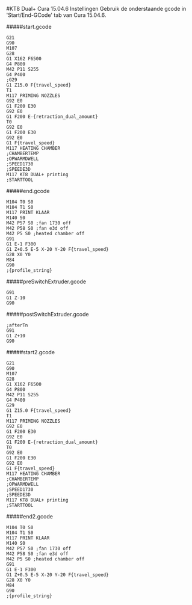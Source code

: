#KT8 Dual+ Cura 15.04.6 Instellingen
Gebruik de onderstaande gcode in 'Start/End-GCode' tab van Cura 15.04.6.

#####start.gcode
```Assembly
G21
G90
M107
G28
G1 X162 F6500
G4 P800
M42 P11 S255
G4 P400
;G29
G1 Z15.0 F{travel_speed}
T1
M117 PRIMING NOZZLES
G92 E0
G1 F200 E30
G92 E0
G1 F200 E-{retraction_dual_amount}
T0
G92 E0
G1 F200 E30
G92 E0
G1 F{travel_speed}
M117 HEATING CHAMBER
;CHAMBERTEMP
;OPWARMDWELL
;SPEED1730
;SPEEDE3D
M117 KT8 DUAL+ printing
;STARTTOOL
```

#####end.gcode
```Assembly
M104 T0 S0
M104 T1 S0
M117 PRINT KLAAR
M140 S0
M42 P57 S0 ;fan 1730 off
M42 P58 S0 ;fan e3d off
M42 P5 S0 ;heated chamber off
G91
G1 E-1 F300
G1 Z+0.5 E-5 X-20 Y-20 F{travel_speed}
G28 X0 Y0
M84
G90
;{profile_string}
```

#####preSwitchExtruder.gcode
```Assembly
G91
G1 Z-10
G90
```

#####postSwitchExtruder.gcode
```Assembly
;afterTn
G91
G1 Z+10
G90
```

#####start2.gcode
```Assembly
G21
G90
M107
G28
G1 X162 F6500
G4 P800
M42 P11 S255
G4 P400
G29
G1 Z15.0 F{travel_speed}
T1
M117 PRIMING NOZZLES
G92 E0
G1 F200 E30
G92 E0
G1 F200 E-{retraction_dual_amount}
T0
G92 E0
G1 F200 E30
G92 E0
G1 F{travel_speed}
M117 HEATING CHAMBER
;CHAMBERTEMP
;OPWARMDWELL
;SPEED1730
;SPEEDE3D
M117 KT8 DUAL+ printing
;STARTTOOL
```

#####end2.gcode
```Assembly
M104 T0 S0
M104 T1 S0
M117 PRINT KLAAR
M140 S0
M42 P57 S0 ;fan 1730 off
M42 P58 S0 ;fan e3d off
M42 P5 S0 ;heated chamber off
G91
G1 E-1 F300
G1 Z+0.5 E-5 X-20 Y-20 F{travel_speed}
G28 X0 Y0
M84
G90
;{profile_string}
```
